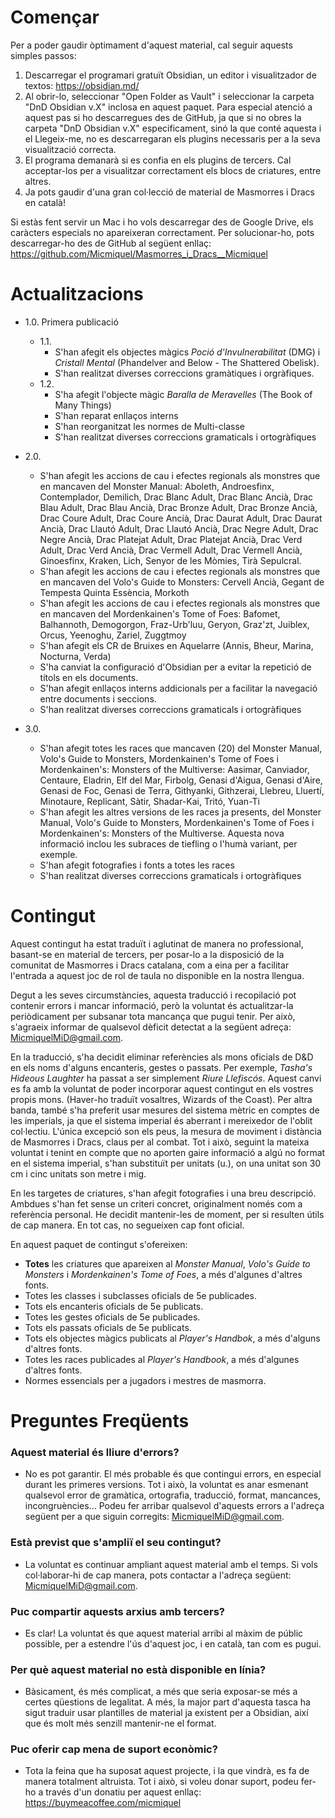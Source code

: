 # Començar

Per a poder gaudir òptimament d'aquest material, cal seguir aquests simples passos:

 1. Descarregar el programari gratuït Obsidian, un editor i visualitzador de textos: https://obsidian.md/
 2. Al obrir-lo, seleccionar "Open Folder as Vault" i seleccionar la carpeta "DnD Obsidian v.X" inclosa en aquest paquet. Para especial atenció a aquest pas si ho descarregues des de GitHub, ja que si no obres la carpeta "DnD Obsidian v.X" especificament, sinó la que conté aquesta i el Llegeix-me, no es descarregaran els plugins necessaris per a la seva visualització correcta.
 3. El programa demanarà si es confia en els plugins de tercers. Cal acceptar-los per a visualitzar correctament els blocs de criatures, entre altres.
 4. Ja pots gaudir d'una gran col·lecció de material de Masmorres i Dracs en català!

Si estàs fent servir un Mac i ho vols descarregar des de Google Drive, els caràcters especials no apareixeran correctament. Per solucionar-ho, pots descarregar-ho des de GitHub al següent enllaç: https://github.com/Micmiquel/Masmorres_i_Dracs__Micmiquel

# Actualitzacions

- 1.0. Primera publicació
    - 1.1.
        - S'han afegit els objectes màgics *Poció d'Invulnerabilitat* (DMG) i *Cristall Mental* (Phandelver and Below - The Shattered Obelisk).
        - S'han realitzat diverses correccions gramàtiques i orgràfiques.
    - 1.2.
        - S'ha afegit l'objecte màgic *Baralla de Meravelles* (The Book of Many Things)
        - S'han reparat enllaços interns
        - S'han reorganitzat les normes de Multi-classe
        - S'han realitzat diverses correccions gramaticals i ortogràfiques
- 2.0. 
    -   S'han afegit les accions de cau i efectes regionals als monstres que en mancaven del Monster Manual: Aboleth, Androesfinx, Contemplador, Demilich, Drac Blanc Adult, Drac Blanc Ancià, Drac Blau Adult, Drac Blau Ancià, Drac Bronze Adult, Drac Bronze Ancià, Drac Coure Adult, Drac Coure Ancià, Drac Daurat Adult, Drac Daurat Ancià, Drac Llautó Adult, Drac Llautó Ancià, Drac Negre Adult, Drac Negre Ancià, Drac Platejat Adult, Drac Platejat Ancià, Drac Verd Adult, Drac Verd Ancià, Drac Vermell Adult, Drac Vermell Ancià, Ginoesfinx, Kraken, Lich, Senyor de les Mòmies, Tirà Sepulcral.
    -   S'han afegit les accions de cau i efectes regionals als monstres que en mancaven del Volo's Guide to Monsters: Cervell Ancià, Gegant de Tempesta Quinta Essència, Morkoth
    -   S'han afegit les accions de cau i efectes regionals als monstres que en mancaven del Mordenkainen's Tome of Foes: Bafomet, Balhannoth, Demogorgon, Fraz-Urb'luu, Geryon, Graz'zt, Juiblex, Orcus, Yeenoghu, Zariel, Zuggtmoy
    -   S'han afegit els CR de Bruixes en Aquelarre (Annis, Bheur, Marina, Nocturna, Verda)
    -   S'ha canviat la configuració d'Obsidian per a evitar la repetició de títols en els documents.
    -   S'han afegit enllaços interns addicionals per a facilitar la navegació entre documents i seccions.
    -   S'han realitzat diverses correccions gramaticals i ortogràfiques

- 3.0. 
    -   S'han afegit totes les races que mancaven (20) del Monster Manual, Volo's Guide to Monsters, Mordenkainen's Tome of Foes i Mordenkainen's: Monsters of the Multiverse: Aasimar, Canviador, Centaure, Eladrin, Elf del Mar, Firbolg, Genasi d'Aigua, Genasi d'Aire, Genasi de Foc, Genasi de Terra, Githyanki, Githzerai, Llebreu, Lluertí, Minotaure, Replicant, Sàtir, Shadar-Kai, Tritó, Yuan-Ti
    -   S'han afegit les altres versions de les races ja presents, del Monster Manual, Volo's Guide to Monsters, Mordenkainen's Tome of Foes i Mordenkainen's: Monsters of the Multiverse. Aquesta nova informació inclou les subraces de tiefling o l'humà variant, per exemple.
    -   S'han afegit fotografies i fonts a totes les races
    -   S'han realitzat diverses correccions gramaticals i ortogràfiques
    
# Contingut

Aquest contingut ha estat traduït i aglutinat de manera no professional, basant-se en material de tercers, per posar-lo a la disposició de la comunitat de Masmorres i Dracs catalana, com a eina per a facilitar l'entrada a aquest joc de rol de taula no disponible en la nostra llengua.

Degut a les seves circumstàncies, aquesta traducció i recopilació pot contenir errors i mancar informació, però la voluntat és actualitzar-la periòdicament per subsanar tota mancança que pugui tenir. Per això, s'agraeix informar de qualsevol dèficit detectat a la següent adreça: MicmiquelMiD@gmail.com.

En la traducció, s'ha decidit eliminar referències als mons oficials de D&D en els noms d'alguns encanteris, gestes o passats. Per exemple, *Tasha's Hideous Laughter* ha passat a ser simplement *Riure Llefiscós*. Aquest canvi es fa amb la voluntat de poder incorporar aquest contingut en els vostres propis mons. (Haver-ho traduït vosaltres, Wizards of the Coast). 
Per altra banda, també s'ha preferit usar mesures del sistema mètric en comptes de les imperials, ja que el sistema imperial és aberrant i mereixedor de l'oblit col·lectiu. L'única excepció son els peus, la mesura de moviment i distància de Masmorres i Dracs, claus per al combat. Tot i això, seguint la mateixa voluntat i tenint en compte que no aporten gaire informació a algú no format en el sistema imperial, s'han substituït per unitats (u.), on una unitat son 30 cm i cinc unitats son metre i mig.

En les targetes de criatures, s'han afegit fotografies i una breu descripció. Ambdues s'han fet sense un criteri concret, originalment només com a referència personal. He decidit mantenir-les de moment, per si resulten útils de cap manera. En tot cas, no segueixen cap font oficial.

En aquest paquet de contingut s'ofereixen:

- **Totes** les criatures que apareixen al *Monster Manual*, *Volo's Guide to Monsters* i *Mordenkainen's Tome of Foes*, a més d'algunes d'altres fonts.
- Totes les classes i subclasses oficials de 5e  publicades.
- Tots els encanteris oficials de 5e publicats.
- Totes les gestes oficials de 5e publicades.
- Tots els passats oficials de 5e publicats.
- Tots els objectes màgics publicats al *Player's Handbok*, a més d'alguns d'altres fonts.
- Totes les races publicades al *Player's Handbook*, a més d'algunes d'altres fonts.
- Normes essencials per a jugadors i mestres de masmorra.


# Preguntes Freqüents

### Aquest material és lliure d'errors?
 
 - No es pot garantir. El més probable és que contingui errors, en especial durant les primeres versions. Tot i això, la voluntat es anar esmenant qualsevol error de gramàtica, ortografia, traducció, format, mancances, incongruències... Podeu fer arribar qualsevol d'aquests errors a l'adreça següent per a que siguin corregits: MicmiquelMiD@gmail.com.
### Està previst que s'ampliï el seu contingut?
 
 - La voluntat es continuar ampliant aquest material amb el temps. Si vols col·laborar-hi de cap manera, pots contactar a l'adreça següent: MicmiquelMiD@gmail.com.
### Puc compartir aquests arxius amb tercers?

- Es clar! La voluntat és que aquest material arribi al màxim de públic possible, per a estendre l'ús d'aquest joc, i en català, tan com es pugui.
### Per què aquest material no està disponible en línia?

- Bàsicament, és més complicat, a més que seria exposar-se més a certes qüestions de legalitat. A més, la major part d'aquesta tasca ha sigut traduir usar plantilles de material ja existent per a Obsidian, així que és molt més senzill mantenir-ne el format.
### Puc oferir cap mena de suport econòmic?

- Tota la feina que ha suposat aquest projecte, i la que vindrà, es fa de manera totalment altruista. Tot i això, si voleu donar suport, podeu fer-ho a través d'un donatiu per aquest enllaç: https://buymeacoffee.com/micmiquel